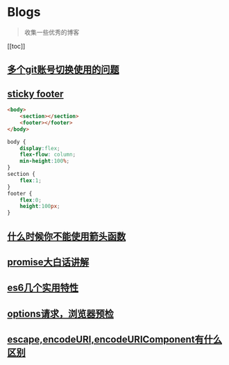 # Blogs

> 收集一些优秀的博客

[[toc]]

## [多个git账号切换使用的问题](https://blog.csdn.net/qq_30997503/article/details/121124907)

## [sticky footer](https://www.w3cplus.com/blog/tags/136.html)

```html
<body>
    <section></section>
    <footer></footer>
</body>
```

```css
body {
    display:flex;
    flex-flow: column;
    min-height:100%;
}
section {
    flex:1;
}
footer {
    flex:0;
    height:100px;
}
```

## [什么时候你不能使用箭头函数](https://zhuanlan.zhihu.com/p/26540168)

## [promise大白话讲解](https://www.cnblogs.com/lvdabao/p/es6-promise-1.html)

## [es6几个实用特性](http://www.techweb.com.cn/network/system/2017-08-31/2580923.shtml)

## [options请求，浏览器预检](https://www.jianshu.com/p/5cf82f092201)

## [escape,encodeURI,encodeURIComponent有什么区别](https://www.zhihu.com/question/21861899/answer/20300871)
